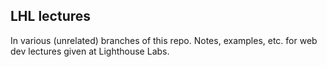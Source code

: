 ## LHL lectures

In various (unrelated) branches of this repo. Notes, examples, etc. for web dev
lectures given at Lighthouse Labs.

